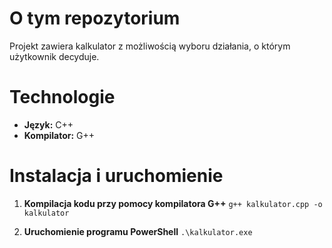 # O tym repozytorium
Projekt zawiera kalkulator z możliwością wyboru działania, o którym użytkownik decyduje.

# Technologie
- **Język:** C++
- **Kompilator:** G++

# Instalacja i uruchomienie

1. **Kompilacja kodu przy pomocy kompilatora G++**
`g++ kalkulator.cpp -o kalkulator`

2. **Uruchomienie programu PowerShell**
`.\kalkulator.exe`